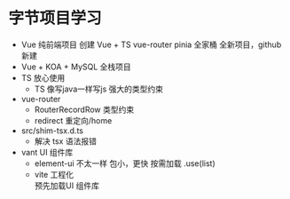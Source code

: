 # 字节项目学习

- Vue 纯前端项目
  创建 Vue + TS  vue-router pinia 全家桶
  全新项目，github 新建
- Vue + KOA + MySQL 全栈项目
- TS 放心使用
  - TS 像写java一样写js 强大的类型约束
- vue-router
  - RouterRecordRow 类型约束
  - redirect 重定向/home
- src/shim-tsx.d.ts
  - 解决 tsx 语法报错
- vant UI 组件库
  - element-ui 不太一样 包小，更快
    按需加载 .use(list) 
  - vite 工程化   
    预先加载UI 组件库 